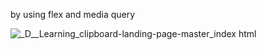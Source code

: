 by using flex and media query 

![_D__Learning_clipboard-landing-page-master_index html](https://user-images.githubusercontent.com/78274961/225996027-3e58b874-833e-4535-aabd-7e0af2efe6af.png)
